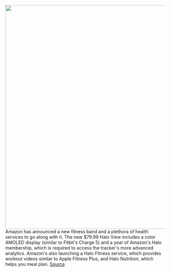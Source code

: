 <img src='https://cdn.vox-cdn.com/thumbor/PAL_n24Z8dYigpxtmaeWna3YDKI=/0x0:3000x1481/1200x800/filters:focal(1260x501:1740x981)/cdn.vox-cdn.com/uploads/chorus_image/image/69921144/Halo_Accessories_03.0.jpg' width='700px' /><br/>
Amazon has announced a new fitness band and a plethora of health services to go along with it. The new $79.99 Halo View includes a color AMOLED display (similar to Fitbit's Charge 5) and a year of Amazon's Halo membership, which is required to access the tracker's more advanced analytics. Amazon's also launching a Halo Fitness service, which provides workout videos similar to Apple Fitness Plus, and Halo Nutrition, which helps you meal plan.
<a href='https://www.theverge.com/2021/9/28/22692305/amazon-halo-view-fitness-tracker-nutrition-membership-screen'> Source <a/>